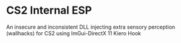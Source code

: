 # CS2 Internal ESP
 An insecure and inconsistent DLL injecting extra sensory perception (wallhacks) for CS2 using ImGui-DirectX 11 Kiero Hook
